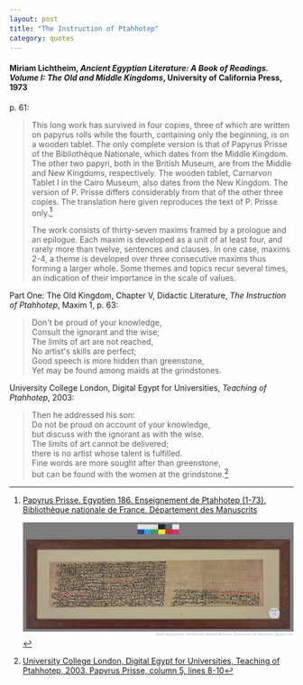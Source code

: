 ```yaml
---
layout: post
title: "The Instruction of Ptahhotep"
category: quotes
---
```


#### Miriam Lichtheim, *Ancient Egyptian Literature: A Book of Readings. Volume I: The Old and Middle Kingdoms*, University of California Press, 1973

p. 61:

> This long work has survived in four copies, three of which are written on papyrus rolls while the fourth, containing only the beginning, is on a wooden tablet. The only complete version is that of Papyrus Prisse of the Bibliothèque Nationale, which dates from the Middle Kingdom. The other two papyri, both in the British Museum, are from the Middle and New Kingdoms, respectively. The wooden tablet, Carnarvon Tablet I in the Cairo Museum, also dates from the New Kingdom. The version of P. Prisse differs considerably from that of the other three copies. The translation here given reproduces the text of P. Prisse only.[^1]
>
> The work consists of thirty-seven maxims framed by a prologue and an epilogue. Each maxim is developed as a unit of at least four, and rarely more than twelve, sentences and clauses. In one case, maxims 2-4, a theme is developed over three consecutive maxims thus forming a larger whole. Some themes and topics recur several times, an indication of their importance in the scale of values.

[^1]: [Papyrus Prisse. Egyptien 186. Enseignement de Ptahhotep (1-73). Bibliothèque nationale de France. Département des Manuscrits](https://gallica.bnf.fr/ark:/12148/btv1b8304609v)

    [![Papyrus Prisse. Egyptien 186. Enseignement de Ptahhotep (1-73)](/assets/images/Papyrus_Prisse_Egyptien_186.png)](https://gallica.bnf.fr/ark:/12148/btv1b8304609v)
    
Part One: The Old Kingdom, Chapter V, Didactic Literature, *The Instruction of Ptahhotep*, Maxim 1, p. 63:

> Don't be proud of your knowledge,  
> Consult the ignorant and the wise;  
> The limits of art are not reached,  
> No artist's skills are perfect;  
> Good speech is more hidden than greenstone,  
> Yet may be found among maids at the grindstones.

University College London, Digital Egypt for Universities, *Teaching of Ptahhotep*, 2003:

> Then he addressed his son:  
> Do not be proud on account of your knowledge,  
> but discuss with the ignorant as with the wise.  
> The limits of art cannot be delivered;  
> there is no artist whose talent is fulfilled.  
> Fine words are more sought after than greenstone,  
> but can be found with the women at the grindstone.[^2]

[^2]: [University College London, Digital Egypt for Universities, Teaching of Ptahhotep, 2003. Papyrus Prisse, column 5, lines 8-10](https://www.ucl.ac.uk/museums-static/digitalegypt/literature/ptahhotep.html)